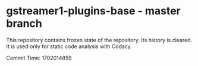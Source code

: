 # gstreamer1-plugins-base - master branch

This repository contains frozen state of the repository.
Its history is cleared. It is used only for static code
analysis with Codacy.

Commit Time: 1702014859